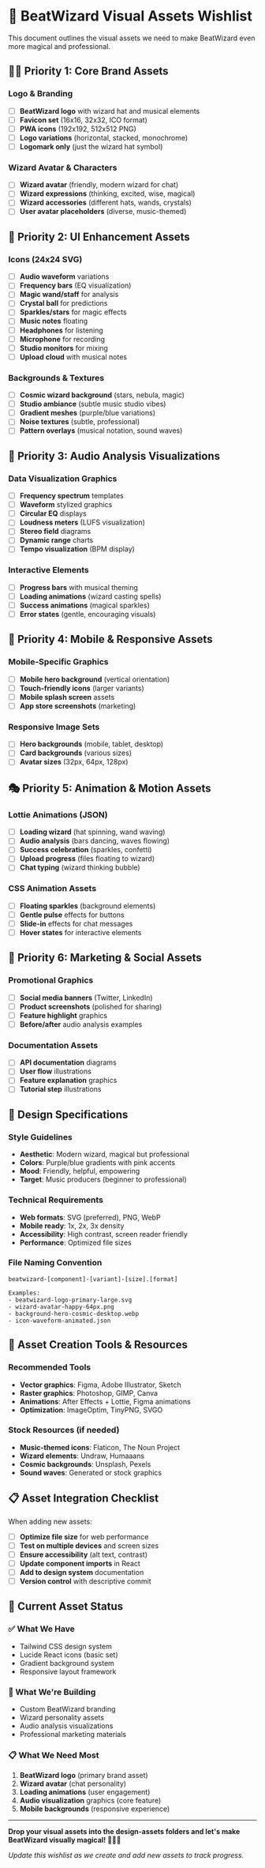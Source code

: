 # 🎨 BeatWizard Visual Assets Wishlist

This document outlines the visual assets we need to make BeatWizard even more magical and professional.

## 🧙‍♂️ Priority 1: Core Brand Assets

### Logo & Branding
- [ ] **BeatWizard logo** with wizard hat and musical elements
- [ ] **Favicon set** (16x16, 32x32, ICO format)
- [ ] **PWA icons** (192x192, 512x512 PNG)
- [ ] **Logo variations** (horizontal, stacked, monochrome)
- [ ] **Logomark only** (just the wizard hat symbol)

### Wizard Avatar & Characters
- [ ] **Wizard avatar** (friendly, modern wizard for chat)
- [ ] **Wizard expressions** (thinking, excited, wise, magical)
- [ ] **Wizard accessories** (different hats, wands, crystals)
- [ ] **User avatar placeholders** (diverse, music-themed)

## 🎪 Priority 2: UI Enhancement Assets

### Icons (24x24 SVG)
- [ ] **Audio waveform** variations
- [ ] **Frequency bars** (EQ visualization)
- [ ] **Magic wand/staff** for analysis
- [ ] **Crystal ball** for predictions
- [ ] **Sparkles/stars** for magic effects
- [ ] **Music notes** floating
- [ ] **Headphones** for listening
- [ ] **Microphone** for recording
- [ ] **Studio monitors** for mixing
- [ ] **Upload cloud** with musical notes

### Backgrounds & Textures
- [ ] **Cosmic wizard background** (stars, nebula, magic)
- [ ] **Studio ambiance** (subtle music studio vibes)
- [ ] **Gradient meshes** (purple/blue variations)
- [ ] **Noise textures** (subtle, professional)
- [ ] **Pattern overlays** (musical notation, sound waves)

## 🎵 Priority 3: Audio Analysis Visualizations

### Data Visualization Graphics
- [ ] **Frequency spectrum** templates
- [ ] **Waveform** stylized graphics
- [ ] **Circular EQ** displays
- [ ] **Loudness meters** (LUFS visualization)
- [ ] **Stereo field** diagrams
- [ ] **Dynamic range** charts
- [ ] **Tempo visualization** (BPM display)

### Interactive Elements
- [ ] **Progress bars** with musical theming
- [ ] **Loading animations** (wizard casting spells)
- [ ] **Success animations** (magical sparkles)
- [ ] **Error states** (gentle, encouraging visuals)

## 📱 Priority 4: Mobile & Responsive Assets

### Mobile-Specific Graphics
- [ ] **Mobile hero background** (vertical orientation)
- [ ] **Touch-friendly icons** (larger variants)
- [ ] **Mobile splash screen** assets
- [ ] **App store screenshots** (marketing)

### Responsive Image Sets
- [ ] **Hero backgrounds** (mobile, tablet, desktop)
- [ ] **Card backgrounds** (various sizes)
- [ ] **Avatar sizes** (32px, 64px, 128px)

## 🎭 Priority 5: Animation & Motion Assets

### Lottie Animations (JSON)
- [ ] **Loading wizard** (hat spinning, wand waving)
- [ ] **Audio analysis** (bars dancing, waves flowing)
- [ ] **Success celebration** (sparkles, confetti)
- [ ] **Upload progress** (files floating to wizard)
- [ ] **Chat typing** (wizard thinking bubble)

### CSS Animation Assets
- [ ] **Floating sparkles** (background elements)
- [ ] **Gentle pulse** effects for buttons
- [ ] **Slide-in** effects for chat messages
- [ ] **Hover states** for interactive elements

## 🌟 Priority 6: Marketing & Social Assets

### Promotional Graphics
- [ ] **Social media banners** (Twitter, LinkedIn)
- [ ] **Product screenshots** (polished for sharing)
- [ ] **Feature highlight** graphics
- [ ] **Before/after** audio analysis examples

### Documentation Assets
- [ ] **API documentation** diagrams
- [ ] **User flow** illustrations
- [ ] **Feature explanation** graphics
- [ ] **Tutorial step** illustrations

## 🎨 Design Specifications

### Style Guidelines
- **Aesthetic**: Modern wizard, magical but professional
- **Colors**: Purple/blue gradients with pink accents
- **Mood**: Friendly, helpful, empowering
- **Target**: Music producers (beginner to professional)

### Technical Requirements
- **Web formats**: SVG (preferred), PNG, WebP
- **Mobile ready**: 1x, 2x, 3x density
- **Accessibility**: High contrast, screen reader friendly
- **Performance**: Optimized file sizes

### File Naming Convention
```
beatwizard-[component]-[variant]-[size].[format]

Examples:
- beatwizard-logo-primary-large.svg
- wizard-avatar-happy-64px.png
- background-hero-cosmic-desktop.webp
- icon-waveform-animated.json
```

## 🔧 Asset Creation Tools & Resources

### Recommended Tools
- **Vector graphics**: Figma, Adobe Illustrator, Sketch
- **Raster graphics**: Photoshop, GIMP, Canva
- **Animations**: After Effects + Lottie, Figma animations
- **Optimization**: ImageOptim, TinyPNG, SVGO

### Stock Resources (if needed)
- **Music-themed icons**: Flaticon, The Noun Project
- **Wizard elements**: Undraw, Humaaans
- **Cosmic backgrounds**: Unsplash, Pexels
- **Sound waves**: Generated or stock graphics

## 📋 Asset Integration Checklist

When adding new assets:
- [ ] **Optimize file size** for web performance
- [ ] **Test on multiple devices** and screen sizes
- [ ] **Ensure accessibility** (alt text, contrast)
- [ ] **Update component imports** in React
- [ ] **Add to design system** documentation
- [ ] **Version control** with descriptive commit

## 🎯 Current Asset Status

### ✅ What We Have
- Tailwind CSS design system
- Lucide React icons (basic set)
- Gradient background system
- Responsive layout framework

### 🚧 What We're Building
- Custom BeatWizard branding
- Wizard personality assets
- Audio analysis visualizations
- Professional marketing materials

### 📋 What We Need Most
1. **BeatWizard logo** (primary brand asset)
2. **Wizard avatar** (chat personality)
3. **Loading animations** (user engagement)
4. **Audio visualization** graphics (core feature)
5. **Mobile backgrounds** (responsive experience)

---

**Drop your visual assets into the design-assets folders and let's make BeatWizard visually magical! 🧙‍♂️✨**

*Update this wishlist as we create and add new assets to track progress.*
